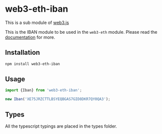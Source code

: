 # web3-eth-iban

This is a sub module of [web3.js][repo]

This is the IBAN module to be used in the `web3-eth` module.
Please read the [documentation][docs] for more.

## Installation

```bash
npm install web3-eth-iban
```

## Usage

```js
import {Iban} from 'web3-eth-iban';

new Iban('XE75JRZCTTLBSYEQBGAS7GID8DKR7QY0QA3');
```

## Types 

All the typescript typings are placed in the types folder. 

[docs]: http://web3js.readthedocs.io/en/1.0/
[repo]: https://github.com/ethereum/web3.js


